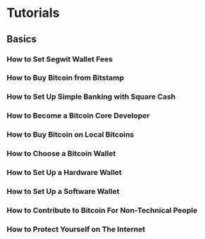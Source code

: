 # Tutorials

## Basics

### How to Set Segwit Wallet Fees
### How to Buy Bitcoin from Bitstamp
### How to Set Up Simple Banking with Square Cash
### How to Become a Bitcoin Core Developer
### How to Buy Bitcoin on Local Bitcoins
### How to Choose a Bitcoin Wallet
### How to Set Up a Hardware Wallet
### How to Set Up a Software Wallet
### How to Contribute to Bitcoin For Non-Technical People
### How to Protect Yourself on The Internet
